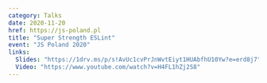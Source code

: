 ```yaml
---
category: Talks
date: 2020-11-20
href: https://js-poland.pl
title: "Super Strength ESLint"
event: "JS Poland 2020"
links:
  Slides: "https://1drv.ms/p/s!AvUc1cvPrJnWvtEiyt1HUAbfhU10Yw?e=erd8j7"
  Video: "https://www.youtube.com/watch?v=H4FL1hZj2S8"
---
```

